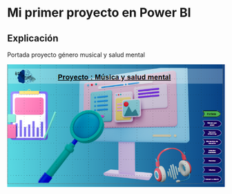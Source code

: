 # Mi primer proyecto en Power BI
## Explicación

 Portada proyecto género musical y salud mental
 
![alt text][def]

[def]: image.png